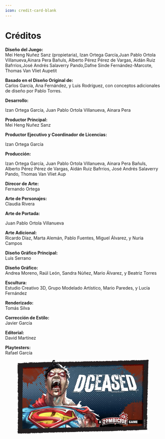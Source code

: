 ```yaml
---
icon: credit-card-blank
---
```


# Créditos

**Diseño del Juego:**\
Mei Heng Nuñez Sanz (propietaria), Izan Ortega García,Juan Pablo Ortola Villanueva,Ainara Pera Bañuls, Alberto Pérez Pérez de Vargas, Aidán Ruiz Bafrrios,José Andrés Salaverry Pando,Dafne Sinde Fernández-Marcote, Thomas Van Vliet Aupetit

**Basado en el Diseño Original de:**\
Carlos García, Ana Fernández, y Luis Rodríguez, con conceptos adicionales de diseño por Pablo Torres.

**Desarrollo:**

Izan Ortega García, Juan Pablo Ortola Villanueva, Ainara Pera

**Productor Principal:**\
&#x20;Mei Heng Nuñez Sanz

**Productor Ejecutivo y Coordinador de Licencias:**

Izan Ortega García

**Producción:**

Izan Ortega García, Juan Pablo Ortola Villanueva, Ainara Pera Bañuls, Alberto Pérez Pérez de Vargas, Aidán Ruiz Bafrrios, José Andrés Salaverry Pando, Thomas Van Vliet Aup

**Direcor de Arte:**\
Fernando Ortega

**Arte de Personajes:**\
Claudia Rivera

**Arte de Portada:**

Juan Pablo Ortola Villanueva

**Arte Adicional:**\
Ricardo Díaz, Marta Alemán, Pablo Fuentes, Miguel Álvarez, y Nuria Campos

**Diseño Gráfico Principal:**\
Luis Serrano

**Diseño Gráfico:**\
Andrea Moreno, Raúl León, Sandra Núñez, Mario Álvarez, y Beatriz Torres

**Escultura:**\
Estudio Creativo 3D, Grupo Modelado Artístico, Mario Paredes, y Lucía Fernández

**Renderizado:**\
Tomás Silva

**Corrección de Estilo:**\
Javier García

**Editorial:**\
David Martínez

**Playtesters:**\
Rafael García



<figure><img src="../.gitbook/assets/image (11).png" alt=""><figcaption></figcaption></figure>
